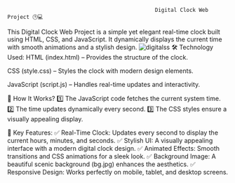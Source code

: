                                                    Digital Clock Web Project 🕒💻
This Digital Clock Web Project is a simple yet elegant real-time clock built using HTML, CSS, and JavaScript. It dynamically displays the current time with smooth animations and a stylish design.
![digitalss](https://github.com/user-attachments/assets/af656e99-a4cd-4e47-93ed-18ef1400d45e)
🛠️ Technology Used:
HTML (index.html) – Provides the structure of the clock.

CSS (style.css) – Styles the clock with modern design elements.

JavaScript (script.js) – Handles real-time updates and interactivity.

🚀 How It Works?
1️⃣ The JavaScript code fetches the current system time.
2️⃣ The time updates dynamically every second.
3️⃣ The CSS styles ensure a visually appealing display.

📌 Key Features:
✅ Real-Time Clock: Updates every second to display the current hours, minutes, and seconds.
✅ Stylish UI: A visually appealing interface with a modern digital clock design.
✅ Animated Effects: Smooth transitions and CSS animations for a sleek look.
✅ Background Image: A beautiful scenic background (bg.jpg) enhances the aesthetics.
✅ Responsive Design: Works perfectly on mobile, tablet, and desktop screens.
